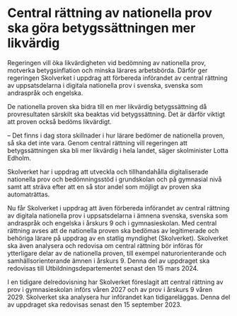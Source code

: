 # Central rättning av nationella prov ska göra betygssättningen mer likvärdig

Regeringen vill öka likvärdigheten vid bedömning av nationella prov, motverka betygsinflation och minska lärares arbetsbörda. Därför ger regeringen Skolverket i uppdrag att förbereda införandet av central rättning av uppsatsdelarna i digitala nationella prov i svenska, svenska som andraspråk och engelska.

De nationella proven ska bidra till en mer likvärdig betygssättning då provresultaten särskilt ska beaktas vid betygssättning. Det är därför viktigt att proven också bedöms likvärdigt.

– Det finns i dag stora skillnader i hur lärare bedömer de nationella proven, så ska det inte vara. Genom central rättning vill regeringen att betygssättningen ska bli mer likvärdig i hela landet, säger skolminister Lotta Edholm.

Skolverket har i uppdrag att utveckla och tillhandahålla digitaliserade nationella prov och bedömningsstöd i grundskolan och på gymnasial nivå samt att sträva efter att en så stor andel som möjligt av proven ska automaträttas.

Nu får Skolverket i uppdrag att även förbereda införandet av central rättning av digitala nationella prov i uppsatsdelarna i ämnena svenska, svenska som andraspråk och engelska i årskurs 9 och i gymnasieskolan. Med central rättning avses att de nationella proven ska bedömas av legitimerade och behöriga lärare på uppdrag av en statlig myndighet (Skolverket). Skolverket ska även analysera och redovisa om central rättning bör införas för ytterligare delar av de nationella proven, till exempel naturorienterande och samhällsorienterande ämnen i årskurs 9. Denna del av uppdraget ska redovisas till Utbildningsdepartementet senast den 15 mars 2024.

I en tidigare delredovisning har Skolverket föreslagit att central rättning av prov i gymnasieskolan införs våren 2027 och av prov i årskurs 9 våren 2029. Skolverket ska analysera hur införandet kan tidigareläggas. Denna del av uppdraget ska redovisas senast den 15 september 2023.
